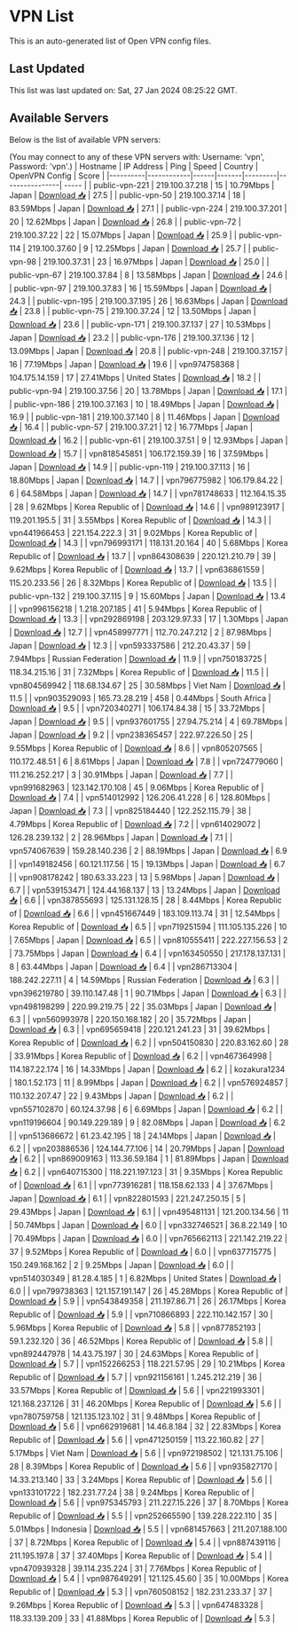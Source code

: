 # VPN List

This is an auto-generated list of Open VPN config files.

## Last Updated

This list was last updated on: Sat, 27 Jan 2024 08:25:22 GMT.

## Available Servers

Below is the list of available VPN servers:

(You may connect to any of these VPN servers with: Username: 'vpn', Password: 'vpn'.)
| Hostname | IP Address | Ping | Speed | Country | OpenVPN Config | Score |
|----------|------------|------|-------|---------|----------------| ----- |
| public-vpn-221 | 219.100.37.218 | 15 | 10.79Mbps | Japan | [Download 📥](./configs/server_0_JP.ovpn) | 27.5 |
| public-vpn-50 | 219.100.37.14 | 18 | 83.59Mbps | Japan | [Download 📥](./configs/server_1_JP.ovpn) | 27.1 |
| public-vpn-224 | 219.100.37.201 | 20 | 12.62Mbps | Japan | [Download 📥](./configs/server_2_JP.ovpn) | 26.8 |
| public-vpn-72 | 219.100.37.22 | 22 | 15.07Mbps | Japan | [Download 📥](./configs/server_3_JP.ovpn) | 25.9 |
| public-vpn-114 | 219.100.37.60 | 9 | 12.25Mbps | Japan | [Download 📥](./configs/server_4_JP.ovpn) | 25.7 |
| public-vpn-98 | 219.100.37.31 | 23 | 16.97Mbps | Japan | [Download 📥](./configs/server_5_JP.ovpn) | 25.0 |
| public-vpn-67 | 219.100.37.84 | 8 | 13.58Mbps | Japan | [Download 📥](./configs/server_6_JP.ovpn) | 24.6 |
| public-vpn-97 | 219.100.37.83 | 16 | 15.59Mbps | Japan | [Download 📥](./configs/server_7_JP.ovpn) | 24.3 |
| public-vpn-195 | 219.100.37.195 | 26 | 16.63Mbps | Japan | [Download 📥](./configs/server_8_JP.ovpn) | 23.8 |
| public-vpn-75 | 219.100.37.24 | 12 | 13.50Mbps | Japan | [Download 📥](./configs/server_9_JP.ovpn) | 23.6 |
| public-vpn-171 | 219.100.37.137 | 27 | 10.53Mbps | Japan | [Download 📥](./configs/server_10_JP.ovpn) | 23.2 |
| public-vpn-176 | 219.100.37.136 | 12 | 13.09Mbps | Japan | [Download 📥](./configs/server_11_JP.ovpn) | 20.8 |
| public-vpn-248 | 219.100.37.157 | 16 | 77.19Mbps | Japan | [Download 📥](./configs/server_12_JP.ovpn) | 19.6 |
| vpn974758368 | 104.175.14.159 | 17 | 27.41Mbps | United States | [Download 📥](./configs/server_13_US.ovpn) | 18.2 |
| public-vpn-94 | 219.100.37.56 | 20 | 13.78Mbps | Japan | [Download 📥](./configs/server_14_JP.ovpn) | 17.1 |
| public-vpn-186 | 219.100.37.163 | 10 | 18.49Mbps | Japan | [Download 📥](./configs/server_15_JP.ovpn) | 16.9 |
| public-vpn-181 | 219.100.37.140 | 8 | 11.46Mbps | Japan | [Download 📥](./configs/server_16_JP.ovpn) | 16.4 |
| public-vpn-57 | 219.100.37.21 | 12 | 16.77Mbps | Japan | [Download 📥](./configs/server_17_JP.ovpn) | 16.2 |
| public-vpn-61 | 219.100.37.51 | 9 | 12.93Mbps | Japan | [Download 📥](./configs/server_18_JP.ovpn) | 15.7 |
| vpn818545851 | 106.172.159.39 | 16 | 37.59Mbps | Japan | [Download 📥](./configs/server_19_JP.ovpn) | 14.9 |
| public-vpn-119 | 219.100.37.113 | 16 | 18.80Mbps | Japan | [Download 📥](./configs/server_20_JP.ovpn) | 14.7 |
| vpn796775982 | 106.179.84.22 | 6 | 64.58Mbps | Japan | [Download 📥](./configs/server_21_JP.ovpn) | 14.7 |
| vpn781748633 | 112.164.15.35 | 28 | 9.62Mbps | Korea Republic of | [Download 📥](./configs/server_22_KR.ovpn) | 14.6 |
| vpn989123917 | 119.201.195.5 | 31 | 3.55Mbps | Korea Republic of | [Download 📥](./configs/server_23_KR.ovpn) | 14.3 |
| vpn441966453 | 221.154.222.3 | 31 | 9.02Mbps | Korea Republic of | [Download 📥](./configs/server_24_KR.ovpn) | 14.3 |
| vpn796993171 | 118.131.20.164 | 40 | 5.68Mbps | Korea Republic of | [Download 📥](./configs/server_25_KR.ovpn) | 13.7 |
| vpn864308639 | 220.121.210.79 | 39 | 9.62Mbps | Korea Republic of | [Download 📥](./configs/server_26_KR.ovpn) | 13.7 |
| vpn636861559 | 115.20.233.56 | 26 | 8.32Mbps | Korea Republic of | [Download 📥](./configs/server_27_KR.ovpn) | 13.5 |
| public-vpn-132 | 219.100.37.115 | 9 | 15.60Mbps | Japan | [Download 📥](./configs/server_28_JP.ovpn) | 13.4 |
| vpn996156218 | 1.218.207.185 | 41 | 5.94Mbps | Korea Republic of | [Download 📥](./configs/server_29_KR.ovpn) | 13.3 |
| vpn292869198 | 203.129.97.33 | 17 | 1.30Mbps | Japan | [Download 📥](./configs/server_30_JP.ovpn) | 12.7 |
| vpn458997771 | 112.70.247.212 | 2 | 87.98Mbps | Japan | [Download 📥](./configs/server_31_JP.ovpn) | 12.3 |
| vpn593337586 | 212.20.43.37 | 59 | 7.94Mbps | Russian Federation | [Download 📥](./configs/server_32_RU.ovpn) | 11.9 |
| vpn750183725 | 118.34.215.16 | 31 | 7.32Mbps | Korea Republic of | [Download 📥](./configs/server_33_KR.ovpn) | 11.5 |
| vpn804569942 | 118.68.134.67 | 25 | 30.58Mbps | Viet Nam | [Download 📥](./configs/server_34_VN.ovpn) | 11.5 |
| vpn903529093 | 165.73.28.219 | 458 | 0.44Mbps | South Africa | [Download 📥](./configs/server_35_ZA.ovpn) | 9.5 |
| vpn720340271 | 106.174.84.38 | 15 | 33.72Mbps | Japan | [Download 📥](./configs/server_36_JP.ovpn) | 9.5 |
| vpn937601755 | 27.94.75.214 | 4 | 69.78Mbps | Japan | [Download 📥](./configs/server_37_JP.ovpn) | 9.2 |
| vpn238365457 | 222.97.226.50 | 25 | 9.55Mbps | Korea Republic of | [Download 📥](./configs/server_38_KR.ovpn) | 8.6 |
| vpn805207565 | 110.172.48.51 | 6 | 8.61Mbps | Japan | [Download 📥](./configs/server_39_JP.ovpn) | 7.8 |
| vpn724779060 | 111.216.252.217 | 3 | 30.91Mbps | Japan | [Download 📥](./configs/server_40_JP.ovpn) | 7.7 |
| vpn991682963 | 123.142.170.108 | 45 | 9.06Mbps | Korea Republic of | [Download 📥](./configs/server_41_KR.ovpn) | 7.4 |
| vpn514012992 | 126.206.41.228 | 6 | 128.80Mbps | Japan | [Download 📥](./configs/server_42_JP.ovpn) | 7.3 |
| vpn825184440 | 122.252.115.79 | 38 | 4.79Mbps | Korea Republic of | [Download 📥](./configs/server_43_KR.ovpn) | 7.2 |
| vpn614029072 | 126.28.239.132 | 2 | 28.96Mbps | Japan | [Download 📥](./configs/server_44_JP.ovpn) | 7.1 |
| vpn574067639 | 159.28.140.236 | 2 | 88.19Mbps | Japan | [Download 📥](./configs/server_45_JP.ovpn) | 6.9 |
| vpn149182456 | 60.121.117.56 | 15 | 19.13Mbps | Japan | [Download 📥](./configs/server_46_JP.ovpn) | 6.7 |
| vpn908178242 | 180.63.33.223 | 13 | 5.98Mbps | Japan | [Download 📥](./configs/server_47_JP.ovpn) | 6.7 |
| vpn539153471 | 124.44.168.137 | 13 | 13.24Mbps | Japan | [Download 📥](./configs/server_48_JP.ovpn) | 6.6 |
| vpn387855693 | 125.131.128.15 | 28 | 8.44Mbps | Korea Republic of | [Download 📥](./configs/server_49_KR.ovpn) | 6.6 |
| vpn451667449 | 183.109.113.74 | 31 | 12.54Mbps | Korea Republic of | [Download 📥](./configs/server_50_KR.ovpn) | 6.5 |
| vpn719251594 | 111.105.135.226 | 10 | 7.65Mbps | Japan | [Download 📥](./configs/server_51_JP.ovpn) | 6.5 |
| vpn810555411 | 222.227.156.53 | 2 | 73.75Mbps | Japan | [Download 📥](./configs/server_52_JP.ovpn) | 6.4 |
| vpn163450550 | 217.178.137.131 | 8 | 63.44Mbps | Japan | [Download 📥](./configs/server_53_JP.ovpn) | 6.4 |
| vpn286713304 | 188.242.227.11 | 4 | 14.59Mbps | Russian Federation | [Download 📥](./configs/server_54_RU.ovpn) | 6.3 |
| vpn396219780 | 39.110.147.48 | 1 | 90.71Mbps | Japan | [Download 📥](./configs/server_55_JP.ovpn) | 6.3 |
| vpn498198299 | 220.99.219.75 | 22 | 35.03Mbps | Japan | [Download 📥](./configs/server_56_JP.ovpn) | 6.3 |
| vpn560993978 | 220.150.168.182 | 20 | 35.72Mbps | Japan | [Download 📥](./configs/server_57_JP.ovpn) | 6.3 |
| vpn695659418 | 220.121.241.23 | 31 | 39.62Mbps | Korea Republic of | [Download 📥](./configs/server_58_KR.ovpn) | 6.2 |
| vpn504150830 | 220.83.162.60 | 28 | 33.91Mbps | Korea Republic of | [Download 📥](./configs/server_59_KR.ovpn) | 6.2 |
| vpn467364998 | 114.187.22.174 | 16 | 14.33Mbps | Japan | [Download 📥](./configs/server_60_JP.ovpn) | 6.2 |
| kozakura1234 | 180.1.52.173 | 11 | 8.99Mbps | Japan | [Download 📥](./configs/server_61_JP.ovpn) | 6.2 |
| vpn576924857 | 110.132.207.47 | 22 | 9.43Mbps | Japan | [Download 📥](./configs/server_62_JP.ovpn) | 6.2 |
| vpn557102870 | 60.124.37.98 | 6 | 6.69Mbps | Japan | [Download 📥](./configs/server_63_JP.ovpn) | 6.2 |
| vpn119196604 | 90.149.229.189 | 9 | 82.08Mbps | Japan | [Download 📥](./configs/server_64_JP.ovpn) | 6.2 |
| vpn513686672 | 61.23.42.195 | 18 | 24.14Mbps | Japan | [Download 📥](./configs/server_65_JP.ovpn) | 6.2 |
| vpn203886536 | 124.144.77.106 | 14 | 20.79Mbps | Japan | [Download 📥](./configs/server_66_JP.ovpn) | 6.2 |
| vpn869009163 | 113.36.59.184 | 1 | 81.89Mbps | Japan | [Download 📥](./configs/server_67_JP.ovpn) | 6.2 |
| vpn640715300 | 118.221.197.123 | 31 | 9.35Mbps | Korea Republic of | [Download 📥](./configs/server_68_KR.ovpn) | 6.1 |
| vpn773916281 | 118.158.62.133 | 4 | 37.67Mbps | Japan | [Download 📥](./configs/server_69_JP.ovpn) | 6.1 |
| vpn822801593 | 221.247.250.15 | 5 | 29.43Mbps | Japan | [Download 📥](./configs/server_70_JP.ovpn) | 6.1 |
| vpn495481131 | 121.200.134.56 | 11 | 50.74Mbps | Japan | [Download 📥](./configs/server_71_JP.ovpn) | 6.0 |
| vpn332746521 | 36.8.22.149 | 10 | 70.49Mbps | Japan | [Download 📥](./configs/server_72_JP.ovpn) | 6.0 |
| vpn765662113 | 221.142.219.22 | 37 | 9.52Mbps | Korea Republic of | [Download 📥](./configs/server_73_KR.ovpn) | 6.0 |
| vpn637715775 | 150.249.168.162 | 2 | 9.25Mbps | Japan | [Download 📥](./configs/server_74_JP.ovpn) | 6.0 |
| vpn514030349 | 81.28.4.185 | 1 | 6.82Mbps | United States | [Download 📥](./configs/server_75_US.ovpn) | 6.0 |
| vpn799738363 | 121.157.191.147 | 26 | 45.28Mbps | Korea Republic of | [Download 📥](./configs/server_76_KR.ovpn) | 5.9 |
| vpn543849358 | 211.197.86.71 | 26 | 26.17Mbps | Korea Republic of | [Download 📥](./configs/server_77_KR.ovpn) | 5.9 |
| vpn710866893 | 222.110.142.157 | 30 | 5.96Mbps | Korea Republic of | [Download 📥](./configs/server_78_KR.ovpn) | 5.8 |
| vpn877852193 | 59.1.232.120 | 36 | 46.52Mbps | Korea Republic of | [Download 📥](./configs/server_79_KR.ovpn) | 5.8 |
| vpn892447978 | 14.43.75.197 | 30 | 24.63Mbps | Korea Republic of | [Download 📥](./configs/server_80_KR.ovpn) | 5.7 |
| vpn152266253 | 118.221.57.95 | 29 | 10.21Mbps | Korea Republic of | [Download 📥](./configs/server_81_KR.ovpn) | 5.7 |
| vpn921156161 | 1.245.212.219 | 36 | 33.57Mbps | Korea Republic of | [Download 📥](./configs/server_82_KR.ovpn) | 5.6 |
| vpn221993301 | 121.168.237.126 | 31 | 46.20Mbps | Korea Republic of | [Download 📥](./configs/server_83_KR.ovpn) | 5.6 |
| vpn780759758 | 121.135.123.102 | 31 | 9.48Mbps | Korea Republic of | [Download 📥](./configs/server_84_KR.ovpn) | 5.6 |
| vpn662919681 | 14.46.8.184 | 32 | 22.83Mbps | Korea Republic of | [Download 📥](./configs/server_85_KR.ovpn) | 5.6 |
| vpn471250159 | 113.22.160.82 | 27 | 5.17Mbps | Viet Nam | [Download 📥](./configs/server_86_VN.ovpn) | 5.6 |
| vpn972198502 | 121.131.75.106 | 28 | 8.39Mbps | Korea Republic of | [Download 📥](./configs/server_87_KR.ovpn) | 5.6 |
| vpn935827170 | 14.33.213.140 | 33 | 3.24Mbps | Korea Republic of | [Download 📥](./configs/server_88_KR.ovpn) | 5.6 |
| vpn133101722 | 182.231.77.24 | 38 | 9.24Mbps | Korea Republic of | [Download 📥](./configs/server_89_KR.ovpn) | 5.6 |
| vpn975345793 | 211.227.15.226 | 37 | 8.70Mbps | Korea Republic of | [Download 📥](./configs/server_90_KR.ovpn) | 5.5 |
| vpn252665590 | 139.228.222.110 | 35 | 5.01Mbps | Indonesia | [Download 📥](./configs/server_91_ID.ovpn) | 5.5 |
| vpn681457663 | 211.207.188.100 | 37 | 8.72Mbps | Korea Republic of | [Download 📥](./configs/server_92_KR.ovpn) | 5.4 |
| vpn887439116 | 211.195.197.8 | 37 | 37.40Mbps | Korea Republic of | [Download 📥](./configs/server_93_KR.ovpn) | 5.4 |
| vpn470939328 | 39.114.235.224 | 31 | 7.76Mbps | Korea Republic of | [Download 📥](./configs/server_94_KR.ovpn) | 5.4 |
| vpn987649291 | 121.125.45.60 | 35 | 10.00Mbps | Korea Republic of | [Download 📥](./configs/server_95_KR.ovpn) | 5.3 |
| vpn760508152 | 182.231.233.37 | 37 | 9.26Mbps | Korea Republic of | [Download 📥](./configs/server_96_KR.ovpn) | 5.3 |
| vpn647483328 | 118.33.139.209 | 33 | 41.88Mbps | Korea Republic of | [Download 📥](./configs/server_97_KR.ovpn) | 5.3 |
